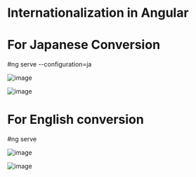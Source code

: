 # Internationalization in Angular

# For Japanese Conversion
#ng serve --configuration=ja

![image](https://github.com/user-attachments/assets/5967a2f8-2ed2-4243-b57c-b7ef77649512)

![image](https://github.com/user-attachments/assets/8a7dd547-1ac2-4c5a-8264-eb6a2413d5ef)

# For English conversion
#ng serve

![image](https://github.com/user-attachments/assets/9db4e53a-3508-49c5-8855-7bb74c4d1962)

![image](https://github.com/user-attachments/assets/b0c581aa-aa74-47ef-8a33-fbd2e12b96d7)




